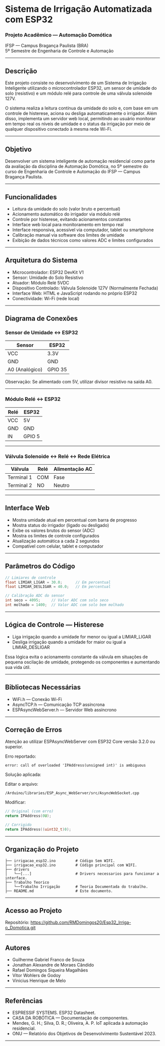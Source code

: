 
# Sistema de Irrigação Automatizada com ESP32

### Projeto Acadêmico — Automação Domótica  
IFSP — Campus Bragança Paulista (BRA)  
5º Semestre de Engenharia de Controle e Automação  

---

## Descrição

Este projeto consiste no desenvolvimento de um Sistema de Irrigação Inteligente utilizando o microcontrolador ESP32, um sensor de umidade do solo (resistivo) e um módulo relé para controle de uma válvula solenoide 127V.

O sistema realiza a leitura contínua da umidade do solo e, com base em um controle de histerese, aciona ou desliga automaticamente o irrigador. Além disso, implementa um servidor web local, permitindo ao usuário monitorar em tempo real os níveis de umidade e o status da irrigação por meio de qualquer dispositivo conectado à mesma rede Wi-Fi.

---

## Objetivo

Desenvolver um sistema inteligente de automação residencial como parte da avaliação da disciplina de Automação Domótica, no 5º semestre do curso de Engenharia de Controle e Automação do IFSP — Campus Bragança Paulista.

---

## Funcionalidades

- Leitura da umidade do solo (valor bruto e percentual)
- Acionamento automático do irrigador via módulo relé
- Controle por histerese, evitando acionamentos constantes
- Interface web local para monitoramento em tempo real
- Interface responsiva, acessível via computador, tablet ou smartphone
- Calibração manual via software dos limites de umidade
- Exibição de dados técnicos como valores ADC e limites configurados

---

## Arquitetura do Sistema

- Microcontrolador: ESP32 DevKit V1
- Sensor: Umidade do Solo Resistivo
- Atuador: Módulo Relé 5VDC
- Dispositivo Controlado: Válvula Solenoide 127V (Normalmente Fechada)
- Interface Web: HTML e JavaScript rodando no próprio ESP32
- Conectividade: Wi-Fi (rede local)

---

## Diagrama de Conexões

### Sensor de Umidade ↔️ ESP32

| Sensor            | ESP32  |
|-------------------|--------|
| VCC               | 3.3V   |
| GND               | GND    |
| A0 (Analógico)    | GPIO 35|

Observação: Se alimentado com 5V, utilizar divisor resistivo na saída A0.

---

### Módulo Relé ↔️ ESP32

| Relé  | ESP32  |
|-------|--------|
| VCC   | 5V     |
| GND   | GND    |
| IN    | GPIO 5 |

---

### Válvula Solenoide ↔️ Relé ↔️ Rede Elétrica

| Válvula        | Relé   | Alimentação AC |
|----------------|--------|-----------------|
| Terminal 1     | COM    | Fase            |
| Terminal 2     | NO     | Neutro          |

---

## Interface Web

- Mostra umidade atual em percentual com barra de progresso
- Mostra status do irrigador (ligado ou desligado)
- Exibe os valores brutos do sensor (ADC)
- Mostra os limites de controle configurados
- Atualização automática a cada 2 segundos
- Compatível com celular, tablet e computador

---

## Parâmetros do Código

```cpp
// Limiares de controle
float LIMIAR_LIGAR = 30.0;      // Em percentual
float LIMIAR_DESLIGAR = 40.0;   // Em percentual

// Calibração ADC do sensor
int seco = 4095;     // Valor ADC com solo seco
int molhado = 1400;  // Valor ADC com solo bem molhado
```

---

## Lógica de Controle — Histerese

- Liga irrigação quando a umidade for menor ou igual a LIMIAR_LIGAR
- Desliga irrigação quando a umidade for maior ou igual a LIMIAR_DESLIGAR

Essa lógica evita o acionamento constante da válvula em situações de pequena oscilação de umidade, protegendo os componentes e aumentando sua vida útil.

---

## Bibliotecas Necessárias

- WiFi.h — Conexão Wi-Fi
- AsyncTCP.h — Comunicação TCP assíncrona
- ESPAsyncWebServer.h — Servidor Web assíncrono

---

## Correção de Erros

Atenção ao utilizar ESPAsyncWebServer com ESP32 Core versão 3.2.0 ou superior.

Erro reportado:

```
error: call of overloaded 'IPAddress(unsigned int)' is ambiguous
```

Solução aplicada:

Editar o arquivo:

```
/Arduino/libraries/ESP_Async_WebServer/src/AsyncWebSocket.cpp
```

Modificar:

```cpp
// Original (com erro)
return IPAddress(0U);

// Corrigido
return IPAddress((uint32_t)0);
```

---

## Organização do Projeto

```
├── irrigacao_esp32.ino         # Código Sem WIFI.
├── irrigacao_esp32.ino         # Código principal com WIFI.
├── drivers
│   └──[...]                    # Drivers necessarios para funcionar a interface.
├── Trabalho Teorico
│   └──Trabalho Irrigação       # Teoria Documentada do trabalho.
├── README.md                   # Este documento.
```

---

## Acesso ao Projeto

Repositório: https://github.com/RMDomingos20/Esp32_Irriga-o_Domotica.git

---

## Autores

- Guilherme Gabriel Franco de Souza  
- Jonathan Alexandre de Moraes Cândido  
- Rafael Domingos Siqueira Magalhães  
- Vitor Wohlers de Godoy  
- Vinicius Henrique de Melo  

---

## Referências

- ESPRESSIF SYSTEMS. ESP32 Datasheet.  
- CASA DA ROBÓTICA — Documentação de componentes.  
- Mendes, G. H.; Silva, D. R.; Oliveira, A. P. IoT aplicada à automação residencial.  
- ONU — Relatório dos Objetivos de Desenvolvimento Sustentável 2023.  

---
